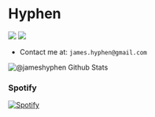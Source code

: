 # Hyphen 


[![](https://vistr.dev/badge?repo=jameshyphen.jameshyphen&corners=square)](https://github.com/jameshyphen)
[![](https://img.shields.io/badge/-James%20Hyphen-blue?style=flat-square&logo=Linkedin&logoColor=white&link=https://www.linkedin.com/in/dzhemaptula/)](https://www.linkedin.com/in/dzhemaptula/)

- Contact me at: `james.hyphen@gmail.com`

<img alt="@jameshyphen Github Stats" src="https://github-readme-stats.codestackr.vercel.app/api?username=jameshyphen&show_icons=true&hide_border=true" />


### Spotify
[![Spotify](https://jameshyphen-spotify-now-playing.vercel.app/api/spotify-playing)](https://open.spotify.com/user/1167279602?si=tkoW4okiT5CWDAEUjwpwtQ)
